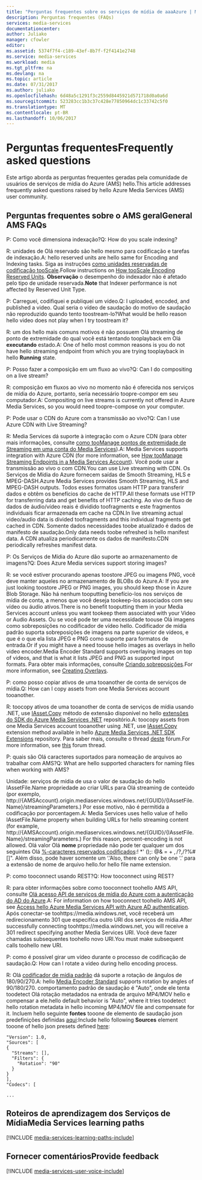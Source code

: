 ```yaml
---
title: "Perguntas frequentes sobre os serviços de mídia de aaaAzure | Microsoft Docs"
description: Perguntas frequentes (FAQs)
services: media-services
documentationcenter: 
author: Juliako
manager: cfowler
editor: 
ms.assetid: 5374f7f4-c189-43ef-8b7f-f2f4141e2748
ms.service: media-services
ms.workload: media
ms.tgt_pltfrm: na
ms.devlang: na
ms.topic: article
ms.date: 07/31/2017
ms.author: juliako
ms.openlocfilehash: 6d48a5c1291f3c2559d8445921d571718d0a0a6d
ms.sourcegitcommit: 523283cc1b3c37c428e77850964dc1c33742c5f0
ms.translationtype: MT
ms.contentlocale: pt-BR
ms.lasthandoff: 10/06/2017
---
```

# <a name="frequently-asked-questions"></a><span data-ttu-id="77ef1-103">Perguntas frequentes</span><span class="sxs-lookup"><span data-stu-id="77ef1-103">Frequently asked questions</span></span>

<span data-ttu-id="77ef1-104">Este artigo aborda as perguntas frequentes geradas pela comunidade de usuários de serviços de mídia do Azure (AMS) hello.</span><span class="sxs-lookup"><span data-stu-id="77ef1-104">This article addresses frequently asked questions raised by hello Azure Media Services (AMS) user community.</span></span>

## <a name="general-ams-faqs"></a><span data-ttu-id="77ef1-105">Perguntas frequentes sobre o AMS geral</span><span class="sxs-lookup"><span data-stu-id="77ef1-105">General AMS FAQs</span></span>
<span data-ttu-id="77ef1-106">P: Como você dimensiona indexação?</span><span class="sxs-lookup"><span data-stu-id="77ef1-106">Q: How do you scale indexing?</span></span>

<span data-ttu-id="77ef1-107">R: unidades de Olá reservado são hello mesmo para codificação e tarefas de indexação.</span><span class="sxs-lookup"><span data-stu-id="77ef1-107">A: hello reserved units are hello same for Encoding and Indexing tasks.</span></span> <span data-ttu-id="77ef1-108">Siga as instruções [como unidades reservadas de codificação tooScale](media-services-scale-media-processing-overview.md).</span><span class="sxs-lookup"><span data-stu-id="77ef1-108">Follow instructions on [How tooScale Encoding Reserved Units](media-services-scale-media-processing-overview.md).</span></span> <span data-ttu-id="77ef1-109">**Observação** o desempenho do indexador não é afetado pelo tipo de unidade reservada.</span><span class="sxs-lookup"><span data-stu-id="77ef1-109">**Note** that Indexer performance is not affected by Reserved Unit Type.</span></span>

<span data-ttu-id="77ef1-110">P: Carreguei, codifiquei e publiquei um vídeo.</span><span class="sxs-lookup"><span data-stu-id="77ef1-110">Q: I uploaded, encoded, and published a video.</span></span> <span data-ttu-id="77ef1-111">Qual seria o vídeo de saudação do motivo de saudação não reproduzido quando tento toostream-lo?</span><span class="sxs-lookup"><span data-stu-id="77ef1-111">What would be hello reason hello video does not play when I try toostream it?</span></span>

<span data-ttu-id="77ef1-112">R: um dos hello mais comuns motivos é não possuem Olá streaming de ponto de extremidade do qual você está tentando tooplayback em Olá **executando** estado.</span><span class="sxs-lookup"><span data-stu-id="77ef1-112">A: One of hello most common reasons is you do not have hello streaming endpoint from which you are trying tooplayback in hello **Running** state.</span></span>  

<span data-ttu-id="77ef1-113">P: Posso fazer a composição em um fluxo ao vivo?</span><span class="sxs-lookup"><span data-stu-id="77ef1-113">Q: Can I do compositing on a live stream?</span></span>

<span data-ttu-id="77ef1-114">R: composição em fluxos ao vivo no momento não é oferecida nos serviços de mídia do Azure, portanto, seria necessário toopre-compor em seu computador.</span><span class="sxs-lookup"><span data-stu-id="77ef1-114">A: Compositing on live streams is currently not offered in Azure Media Services, so you would need toopre-compose on your computer.</span></span>

<span data-ttu-id="77ef1-115">P: Pode usar o CDN do Azure com a transmissão ao vivo?</span><span class="sxs-lookup"><span data-stu-id="77ef1-115">Q: Can I use Azure CDN with Live Streaming?</span></span>

<span data-ttu-id="77ef1-116">R: Media Services dá suporte à integração com o Azure CDN (para obter mais informações, consulte [como tooManage pontos de extremidade de Streaming em uma conta do Media Services](media-services-portal-manage-streaming-endpoints.md)).</span><span class="sxs-lookup"><span data-stu-id="77ef1-116">A: Media Services supports integration with Azure CDN (for more information, see [How tooManage Streaming Endpoints in a Media Services Account](media-services-portal-manage-streaming-endpoints.md)).</span></span>  <span data-ttu-id="77ef1-117">Você pode usar a transmissão ao vivo o com CDN.</span><span class="sxs-lookup"><span data-stu-id="77ef1-117">You can use Live streaming with CDN.</span></span> <span data-ttu-id="77ef1-118">Os Serviços de Mídia do Azure fornecem saídas de Smooth Streaming, HLS e MPEG-DASH.</span><span class="sxs-lookup"><span data-stu-id="77ef1-118">Azure Media Services provides Smooth Streaming, HLS and MPEG-DASH outputs.</span></span> <span data-ttu-id="77ef1-119">Todos esses formatos usam HTTP para transferir dados e obtêm os benefícios do cache de HTTP.</span><span class="sxs-lookup"><span data-stu-id="77ef1-119">All these formats use HTTP for transferring data and get benefits of HTTP caching.</span></span> <span data-ttu-id="77ef1-120">Ao vivo de fluxo de dados de áudio/vídeo reais é dividido toofragments e este fragmentos individuais ficar armazenada em cache na CDN.</span><span class="sxs-lookup"><span data-stu-id="77ef1-120">In live streaming actual video/audio data is divided toofragments and this individual fragments get cached in CDN.</span></span> <span data-ttu-id="77ef1-121">Somente dados necessidades toobe atualizado é dados de manifesto de saudação.</span><span class="sxs-lookup"><span data-stu-id="77ef1-121">Only data needs toobe refreshed is hello manifest data.</span></span> <span data-ttu-id="77ef1-122">A CDN atualiza periodicamente os dados de manifesto.</span><span class="sxs-lookup"><span data-stu-id="77ef1-122">CDN periodically refreshes manifest data.</span></span>

<span data-ttu-id="77ef1-123">P: Os Serviços de Mídia do Azure dão suporte ao armazenamento de imagens?</span><span class="sxs-lookup"><span data-stu-id="77ef1-123">Q: Does Azure Media services support storing images?</span></span>

<span data-ttu-id="77ef1-124">R: se você estiver procurando apenas toostore JPEG ou imagens PNG, você deve manter aqueles no armazenamento de BLOBs do Azure.</span><span class="sxs-lookup"><span data-stu-id="77ef1-124">A: If you are just looking toostore JPEG or PNG images, you should keep those in Azure Blob Storage.</span></span> <span data-ttu-id="77ef1-125">Não há nenhum tooputting benefício-los nos serviços de mídia de conta, a menos que você deseja tookeep-los associados com seu vídeo ou áudio ativos.</span><span class="sxs-lookup"><span data-stu-id="77ef1-125">There is no benefit tooputting them in your Media Services account unless you want tookeep them associated with your Video or Audio Assets.</span></span> <span data-ttu-id="77ef1-126">Ou se você pode ter uma necessidade toouse Olá imagens como sobreposições no codificador de vídeo hello. Codificador de mídia padrão suporta sobreposições de imagens na parte superior de vídeos, e que é o que ela lista JPEG e PNG como suporte para formatos de entrada.</span><span class="sxs-lookup"><span data-stu-id="77ef1-126">Or if you might have a need toouse hello images as overlays in hello video encoder.Media Encoder Standard supports overlaying images on top of videos, and that is what it lists JPEG and PNG as supported input formats.</span></span> <span data-ttu-id="77ef1-127">Para obter mais informações, consulte [Criando sobreposições](media-services-advanced-encoding-with-mes.md#overlay).</span><span class="sxs-lookup"><span data-stu-id="77ef1-127">For more information, see [Creating Overlays](media-services-advanced-encoding-with-mes.md#overlay).</span></span>

<span data-ttu-id="77ef1-128">P: como posso copiar ativos de uma tooanother de conta de serviços de mídia.</span><span class="sxs-lookup"><span data-stu-id="77ef1-128">Q: How can I copy assets from one Media Services account tooanother.</span></span>

<span data-ttu-id="77ef1-129">R: toocopy ativos de uma tooanother de conta de serviços de mídia usando .NET, use [IAsset.Copy](https://github.com/Azure/azure-sdk-for-media-services-extensions/blob/dev/MediaServices.Client.Extensions/IAssetExtensions.cs#L354) método de extensão disponível no hello [extensões do SDK do Azure Media Services .NET](https://github.com/Azure/azure-sdk-for-media-services-extensions/) repositório.</span><span class="sxs-lookup"><span data-stu-id="77ef1-129">A: toocopy assets from one Media Services account tooanother using .NET, use [IAsset.Copy](https://github.com/Azure/azure-sdk-for-media-services-extensions/blob/dev/MediaServices.Client.Extensions/IAssetExtensions.cs#L354) extension method available in hello [Azure Media Services .NET SDK Extensions](https://github.com/Azure/azure-sdk-for-media-services-extensions/) repository.</span></span> <span data-ttu-id="77ef1-130">Para saber mais, consulte o thread [deste](https://social.msdn.microsoft.com/Forums/azure/28912d5d-6733-41c1-b27d-5d5dff2695ca/migrate-media-services-across-subscription?forum=MediaServices) fórum.</span><span class="sxs-lookup"><span data-stu-id="77ef1-130">For more information, see [this](https://social.msdn.microsoft.com/Forums/azure/28912d5d-6733-41c1-b27d-5d5dff2695ca/migrate-media-services-across-subscription?forum=MediaServices) forum thread.</span></span>

<span data-ttu-id="77ef1-131">P: quais são Olá caracteres suportados para nomeação de arquivos ao trabalhar com AMS?</span><span class="sxs-lookup"><span data-stu-id="77ef1-131">Q: What are hello supported characters for naming files when working with AMS?</span></span>

<span data-ttu-id="77ef1-132">Unidade: serviços de mídia de usa o valor de saudação do hello IAssetFile.Name propriedade ao criar URLs para Olá streaming de conteúdo (por exemplo, http://{AMSAccount}.origin.mediaservices.windows.net/{GUID}/{IAssetFile.Name}/streamingParameters.) Por esse motivo, não é permitida a codificação por porcentagem.</span><span class="sxs-lookup"><span data-stu-id="77ef1-132">A: Media Services uses hello value of hello IAssetFile.Name property when building URLs for hello streaming content (for example, http://{AMSAccount}.origin.mediaservices.windows.net/{GUID}/{IAssetFile.Name}/streamingParameters.) For this reason, percent-encoding is not allowed.</span></span> <span data-ttu-id="77ef1-133">Olá valor Olá **nome** propriedade não pode ter qualquer um dos seguintes Olá [%-caracteres reservados codificados](http://en.wikipedia.org/wiki/Percent-encoding#Percent-encoding_reserved_characters):! *' ();: @& = + $, /? % # [] ".</span><span class="sxs-lookup"><span data-stu-id="77ef1-133">hello value of hello **Name** property cannot have any of hello following [percent-encoding-reserved characters](http://en.wikipedia.org/wiki/Percent-encoding#Percent-encoding_reserved_characters): !*'();:@&=+$,/?%#[]".</span></span> <span data-ttu-id="77ef1-134">Além disso, pode haver somente um ‘.’</span><span class="sxs-lookup"><span data-stu-id="77ef1-134">Also, there can only be one ‘.’</span></span> <span data-ttu-id="77ef1-135">para a extensão de nome de arquivo hello.</span><span class="sxs-lookup"><span data-stu-id="77ef1-135">for hello file name extension.</span></span>

<span data-ttu-id="77ef1-136">P: como tooconnect usando REST?</span><span class="sxs-lookup"><span data-stu-id="77ef1-136">Q: How tooconnect using REST?</span></span>

<span data-ttu-id="77ef1-137">R: para obter informações sobre como tooconnect toohello AMS API, consulte [Olá acesso API de serviços de mídia do Azure com a autenticação do AD do Azure](media-services-use-aad-auth-to-access-ams-api.md).</span><span class="sxs-lookup"><span data-stu-id="77ef1-137">A: For information on how tooconnect toohello AMS API, see [Access hello Azure Media Services API with Azure AD authentication](media-services-use-aad-auth-to-access-ams-api.md).</span></span> <span data-ttu-id="77ef1-138">Após conectar-se toohttps://media.windows.net, você receberá um redirecionamento 301 que especifica outro URI dos serviços de mídia.</span><span class="sxs-lookup"><span data-stu-id="77ef1-138">After successfully connecting toohttps://media.windows.net, you will receive a 301 redirect specifying another Media Services URI.</span></span> <span data-ttu-id="77ef1-139">Você deve fazer chamadas subsequentes toohello novo URI.</span><span class="sxs-lookup"><span data-stu-id="77ef1-139">You must make subsequent calls toohello new URI.</span></span> 

<span data-ttu-id="77ef1-140">P: como é possível girar um vídeo durante o processo de codificação de saudação.</span><span class="sxs-lookup"><span data-stu-id="77ef1-140">Q: How can I rotate a video during hello encoding process.</span></span>

<span data-ttu-id="77ef1-141">R: Olá [codificador de mídia padrão](media-services-dotnet-encode-with-media-encoder-standard.md) dá suporte a rotação de ângulos de 180/90/270.</span><span class="sxs-lookup"><span data-stu-id="77ef1-141">A: hello [Media Encoder Standard](media-services-dotnet-encode-with-media-encoder-standard.md) supports rotation by angles of 90/180/270.</span></span> <span data-ttu-id="77ef1-142">comportamento padrão de saudação é "Auto", onde ele tenta toodetect Olá rotação metadados na entrada de arquivo MP4/MOV hello e compensar a ele.</span><span class="sxs-lookup"><span data-stu-id="77ef1-142">hello default behavior is "Auto", where it tries toodetect hello rotation metadata in hello incoming MP4/MOV file and compensate for it.</span></span> <span data-ttu-id="77ef1-143">Incluem hello seguinte **fontes** tooone de elemento de saudação json predefinições definidas [aqui](media-services-mes-presets-overview.md):</span><span class="sxs-lookup"><span data-stu-id="77ef1-143">Include hello following **Sources** element tooone of hello json presets defined [here](media-services-mes-presets-overview.md):</span></span>

    "Version": 1.0,
    "Sources": [
    {
      "Streams": [],
      "Filters": {
        "Rotation": "90"
      }
    }
    ],
    "Codecs": [

    ...


## <a name="media-services-learning-paths"></a><span data-ttu-id="77ef1-144">Roteiros de aprendizagem dos Serviços de Mídia</span><span class="sxs-lookup"><span data-stu-id="77ef1-144">Media Services learning paths</span></span>
[!INCLUDE [media-services-learning-paths-include](../../includes/media-services-learning-paths-include.md)]

## <a name="provide-feedback"></a><span data-ttu-id="77ef1-145">Fornecer comentários</span><span class="sxs-lookup"><span data-stu-id="77ef1-145">Provide feedback</span></span>
[!INCLUDE [media-services-user-voice-include](../../includes/media-services-user-voice-include.md)]
